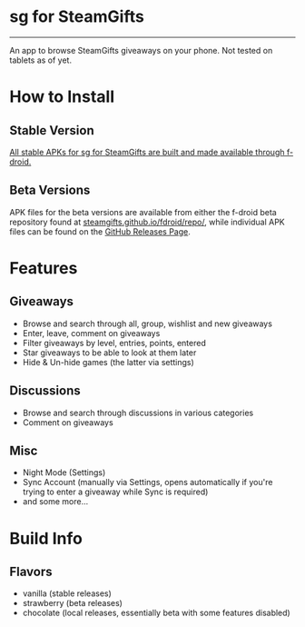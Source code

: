 # sg for SteamGifts

---

An app to browse SteamGifts giveaways on your phone. Not tested on tablets as of yet.

# How to Install
## Stable Version
[All stable APKs for sg for SteamGifts are built and made available through f-droid.](https://f-droid.org/repository/browse/?fdid=net.mabako.steamgifts)

## Beta Versions
APK files for the beta versions are available from either the f-droid beta repository found at
[steamgifts.github.io/fdroid/repo/](https://steamgifts.github.io/fdroid/repo/?fingerprint=C416F157C1AADEBE62E533C3EDBBB202CA8F7126FF0A3927E60C1CDE962C818D),
while individual APK files can be found on the [GitHub Releases Page](https://github.com/SteamGifts/SteamGifts/releases).

# Features
## Giveaways
- Browse and search through all, group, wishlist and new giveaways
- Enter, leave, comment on giveaways
- Filter giveaways by level, entries, points, entered
- Star giveaways to be able to look at them later
- Hide & Un-hide games (the latter via settings)

## Discussions
- Browse and search through discussions in various categories
- Comment on giveaways

## Misc
- Night Mode (Settings)
- Sync Account (manually via Settings, opens automatically if you're trying to enter a giveaway while Sync is required)
- and some more...

# Build Info
## Flavors
- vanilla (stable releases)
- strawberry (beta releases)
- chocolate (local releases, essentially beta with some features disabled)
